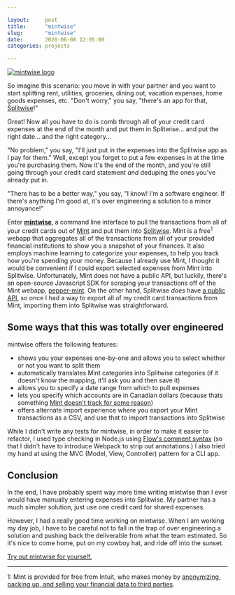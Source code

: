 ```yaml
---

layout:     post
title:      "mintwise"
slug:       "mintwise"
date:       2020-06-08 12:05:00
categories: projects

---
```


[![mintwise logo](images/mintwise_logo.svg)][mintwise]

So imagine this scenario: you move in with your partner and you want to start splitting rent, utilities, groceries, dining out, vacation expenses, home goods expenses, etc. "Don't worry," you say, "there's an app for that, [Splitwise]!"

Great! Now all you have to do is comb through all of your credit card expenses at the end of the month and put them in Splitwise... and put the right date... and the right category...

"No problem," you say, "I'll just put in the expenses into the Splitwise app as I pay for them." Well, except you forget to put a few expenses in at the time you're purchasing them. Now it's the end of the month, and you're still going through your credit card statement _and_ deduping the ones you've already put in.

"There has to be a better way," you say, "I know! I'm a software engineer. If there's anything I'm good at, it's over engineering a solution to a minor annoyance!"

Enter **[mintwise]**, a command line interface to pull the transactions from all of your credit cards out of [Mint] and put them into [Splitwise]. Mint is a free<sup>1</sup> webapp that aggregates all of the transactions from all of your provided financial institutions to show you a snapshot of your finances. It also employs machine learning to categorize your expenses, to help you track how you're spending your money. Because I already use Mint, I thought it would be convenient if I could export selected expenses from Mint into Splitwise. Unfortunately, Mint does not have a public API, but luckily, there's an open-source Javascript SDK for scraping your transactions off of the Mint webapp, [pepper-mint]. On the other hand, Splitwise _does_ have [a public API][splitwise-api], so once I had a way to export all of my credit card transactions from Mint, importing them into Splitwise was straightforward.

## Some ways that this was totally over engineered

mintwise offers the following features:
- shows you your expenses one-by-one and allows you to select whether or not you want to split them
- automatically translates Mint categories into Splitwise categories (if it doesn't know the mapping, it'll ask you and then save it)
- allows you to specify a date range from which to pull expenses
- lets you specify which accounts are in Canadian dollars (because thats something [Mint doesn't track for some reason][mint-usd-cad])
- offers alternate import experience where you export your Mint transactions as a CSV, and use that to import transactions into Splitwise

While I didn't write any tests for mintwise, in order to make it easier to refactor, I used type checking in Node.js using [Flow's comment syntax] (so that I didn't have to introduce Webpack to strip out annotations.) I also tried my hand at using the MVC (Model, View, Controller) pattern for a CLI app.

## Conclusion

In the end, I have probably spent way more time writing mintwise than I ever would have manually entering expenses into Splitwise. My partner has a much simpler solution, just use one credit card for shared expenses.

However, I had a really good time working on mintwise. When I am working my day job, I have to be careful not to fall in the trap of over engineering a solution and pushing back the deliverable from what the team estimated. So it's nice to come home, put on my cowboy hat, and ride off into the sunset.

[Try out mintwise for yourself.][mintwise]

-----------
1: Mint is provided for free from Intuit, who makes money by [anonymizing, packing up, and selling your financial data to third parties][mint-business-strategy].

[Splitwise]: https://splitwise.com
[mintwise]: https://github.com/motevets/mintwise
[Mint]: https://mint.com
[mint-business-strategy]: https://www.investopedia.com/articles/personal-finance/082216/how-mintcom-makes-money-intu.asp
[pepper-mint]: https://github.com/dhleong/pepper-mint
[splitwise-api]: https://dev.splitwise.com/#introduction
[mint-usd-cad]: https://www.reddit.com/r/PersonalFinanceCanada/comments/4vom5o/mint_with_usd_and_cad_accounts/
[Flow's comment syntax]: https://flow.org/en/docs/types/comments/